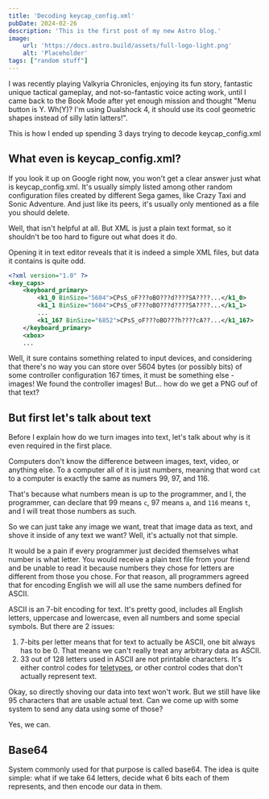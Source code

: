 ```yaml
---
title: 'Decoding keycap_config.xml'
pubDate: 2024-02-26
description: 'This is the first post of my new Astro blog.'
image:
    url: 'https://docs.astro.build/assets/full-logo-light.png'
    alt: 'Placeholder'
tags: ["random stuff"]
---
```

I was recently playing Valkyria Chronicles, enjoying its fun story, fantastic unique tactical gameplay, and not-so-fantastic voice acting work, until I came back to the Book Mode after yet enough mission and thought "Menu button is Y. Wh(Y)? I'm using Dualshock 4, it should use its cool geometric shapes instead of silly latin latters!".

This is how I ended up spending 3 days trying to decode keycap_config.xml

## What even is keycap_config.xml?

If you look it up on Google right now, you won't get a clear answer just what is keycap_config.xml. It's usually simply listed among other random configuration files created by different Sega games, like Crazy Taxi and Sonic Adventure. And just like its peers, it's usually only mentioned as a file you should delete.

Well, that isn't helpful at all. But XML is just a plain text format, so it shouldn't be too hard to figure out what does it do.

Opening it in text editor reveals that it is indeed a simple XML files, but data it contains is quite odd.

```xml
<?xml version="1.0" ?>
<key_caps>
    <keyboard_primary>
        <k1_0 BinSize="5604">CPsS_oF???oBO???d????SA????...</k1_0>
        <k1_1 BinSize="5604">CPsS_oF???oBO???d????SA????...</k1_1>
        ...
        <k1_167 BinSize="6852">CPsS_oF???oBO???h????cA??...</k1_167>
    </keyboard_primary>
    <xbox>
    ...

```

Well, it sure contains something related to input devices, and considering that there's no way you can store over 5604 bytes (or possibly bits) of some controller configuration 167 times, it must be something else - images! We found the controller images! But... how do we get a PNG ouf of that text?

## But first let's talk about text

Before I explain how do we turn images into text, let's talk about why is it even required in the first place.

Computers don't know the difference between images, text, video, or anything else. To a computer all of it is just numbers, meaning that word `cat` to a computer is exactly the same as numers 99, 97, and 116.

That's because what numbers mean is up to the programmer, and I, the programmer, can declare that 99 means `c`, 97 means `a`, and `116` means `t`, and I will treat those numbers as such.

So we can just take any image we want, treat that image data as text, and shove it inside of any text we want? Well, it's actually not that simple.

It would be a pain if every programmer just decided themselves what number is what letter. You would receive a plain text file from your friend and be unable to read it because numbers they chose for letters are different from those you chose. For that reason, all programmers agreed that for encoding English we will all use the same numbers defined for ASCII.

ASCII is an 7-bit encoding for text. It's pretty good, includes all English letters, uppercase and lowercase, even all numbers and some special symbols. But there are 2 issues:
1. 7-bits per letter means that for text to actually be ASCII, one bit always has to be 0. That means we can't really treat any arbitrary data as ASCII.
2. 33 out of 128 letters used in ASCII are not printable characters. It's either control codes for [teletypes](https://en.wikipedia.org/wiki/Teleprinter), or other control codes that don't actually represent text.

Okay, so directly shoving our data into text won't work. But we still have like 95 characters that are usable actual text. Can we come up with some system to send any data using some of those?

Yes, we can.

## Base64

System commonly used for that purpose is called base64. The idea is quite simple: what if we take 64 letters, decide what 6 bits each of them represents, and then encode our data in them.
